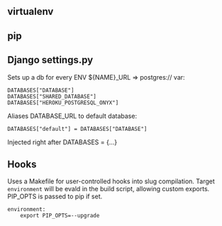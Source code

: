 virtualenv
----------

pip
---

Django settings.py
------------------

Sets up a db for every ENV ${NAME}_URL => postgres:// var:

    DATABASES["DATABASE"]
    DATABASES["SHARED_DATABASE"]
    DATABASES["HEROKU_POSTGRESQL_ONYX"]

Aliases DATABASE_URL to default database:

    DATABASES["default"] = DATABASES["DATABASE"]

Injected right after DATABASES = {...}

Hooks
-----

Uses a Makefile for user-controlled hooks into slug compilation.
Target `environment` will be evald in the build script, allowing
custom exports. PIP_OPTS is passed to pip if set.

    environment:
    	export PIP_OPTS=--upgrade
